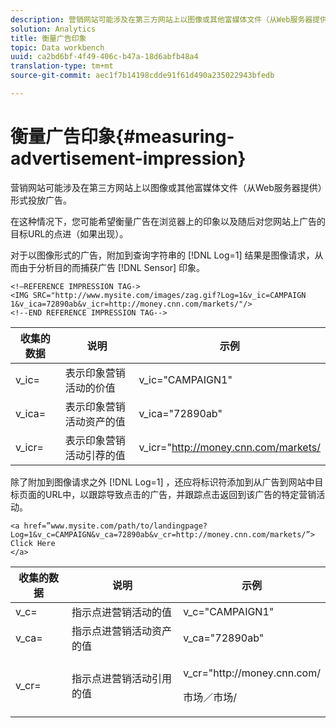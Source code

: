 ```yaml
---
description: 营销网站可能涉及在第三方网站上以图像或其他富媒体文件（从Web服务器提供）形式投放广告。
solution: Analytics
title: 衡量广告印象
topic: Data workbench
uuid: ca2bd6bf-4f49-406c-b47a-18d6abfb48a4
translation-type: tm+mt
source-git-commit: aec1f7b14198cdde91f61d490a235022943bfedb

---
```



# 衡量广告印象{#measuring-advertisement-impression}

营销网站可能涉及在第三方网站上以图像或其他富媒体文件（从Web服务器提供）形式投放广告。

在这种情况下，您可能希望衡量广告在浏览器上的印象以及随后对您网站上广告的目标URL的点进（如果出现）。

对于以图像形式的广告，附加到查询字符串的 [!DNL Log=1] 结果是图像请求，从而由于分析目的而捕获广告 [!DNL Sensor] 印象。

```
<!—REFERENCE IMPRESSION TAG-> 
<IMG SRC="http://www.mysite.com/images/zag.gif?Log=1&v_ic=CAMPAIGN 1&v_ica=72890ab&v_icr=http://money.cnn.com/markets/"/>
<!--END REFERENCE IMPRESSION TAG-->
```

| 收集的数据 | 说明 | 示例 |
|---|---|---|
| v_ic= | 表示印象营销活动的价值 | v_ic=&quot;CAMPAIGN1&quot; |
| v_ica= | 表示印象营销活动资产的值 | v_ica=&quot;72890ab&quot; |
| v_icr= | 表示印象营销活动引荐的值 | v_icr=&quot;http://money.cnn.com/markets/ |

除了附加到图像请求之外 [!DNL Log=1] ，还应将标识符添加到从广告到网站中目标页面的URL中，以跟踪导致点击的广告，并跟踪点击返回到该广告的特定营销活动。

```
<a href=”www.mysite.com/path/to/landingpage?Log=1&v_c=CAMPAIGN&v_ca=72890ab&v_cr=http://money.cnn.com/markets/”>
Click Here
</a>
```

<table id="table_B87134C522EF4AC9BD2AFA6F4A0CF574"> 
 <thead> 
  <tr> 
   <th colname="col1" class="entry"> 收集的数据 </th> 
   <th colname="col2" class="entry"> 说明 </th> 
   <th colname="col3" class="entry"> 示例 </th> 
  </tr> 
 </thead>
 <tbody> 
  <tr> 
   <td colname="col1"> v_c= </td> 
   <td colname="col2"> 指示点进营销活动的值 </td> 
   <td colname="col3"> v_c="CAMPAIGN1" </td> 
  </tr> 
  <tr> 
   <td colname="col1"> v_ca= </td> 
   <td colname="col2"> 指示点进营销活动资产的值 </td> 
   <td colname="col3"> v_ca="72890ab" </td> 
  </tr> 
  <tr> 
   <td colname="col1"> v_cr= </td> 
   <td colname="col2"> 指示点进营销活动引用的值 </td> 
   <td colname="col3"> <p> <span class="filepath"> v_cr="http://money.cnn.com/</span> </p> <p>市场／市场/ </p> </td> 
  </tr> 
 </tbody> 
</table>

